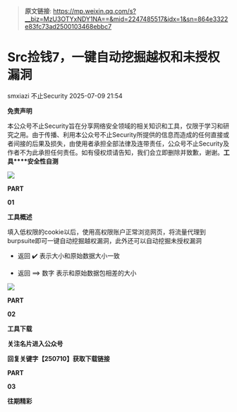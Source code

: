 > **原文链接**: https://mp.weixin.qq.com/s?__biz=MzU3OTYxNDY1NA==&mid=2247485517&idx=1&sn=864e3322e83fc73ad2500103468ebbc7

#  Src捡钱7，一键自动挖掘越权和未授权漏洞  
smxiazi  不止Security   2025-07-09 21:54  
  
**免责声明**  
  
本公众号不止Security旨在分享网络安全领域的相关知识和工具，仅限于学习和研究之用。由于传播、利用本公众号不止Security所提供的信息而造成的任何直接或者间接的后果及损失，由使用者承担全部法律及连带责任，公众号不止Security及作者不为此承担任何责任。如有侵权烦请告知，我们会立即删除并致歉，谢谢。**工具****安全性自测**  
  
  
  
![](https://mmbiz.qpic.cn/sz_mmbiz_png/0sjvG0TycCocg7xnrRn8LwibKOXGlMKVhMS9PkX9d4OM5LPjV3I9xNqN848hAndX42M4BtiatzT9K5XsvoqE6QUw/640?wx_fmt=png&from=appmsg "")  
  
**PART**  
  
  
**01**  
  
**工具概述**  
  
  
填入低权限的cookie以后，使用高权限账户正常浏览网页，将流量代理到burpsuite即可一键自动挖掘越权漏洞，此外还可以自动挖掘未授权漏洞  
  
- 返回 ✔️ 表示大小和原始数据大小一致  
  
- 返回 ==> 数字 表示和原始数据包相差的大小  
  
![](https://mmbiz.qpic.cn/sz_mmbiz_png/0sjvG0TycCon2SUTCJKw7V5Xy8RbgIeICVZW6iaUfvxic1pLuzvtcP813C4B1tibM6icx5Qn7zCqNibHvibicguIcYLYw/640?wx_fmt=png&from=appmsg "")  
  
  
**PART**  
  
  
**02**  
  
**工具下载**  
  
  
**关注名片进入公众号**  
  
**回复关键字【250710】获取下载链接**  
  
**PART**  
  
  
**03**  
  
**往期精彩**  
  
  
[](https://mp.weixin.qq.com/s?__biz=MzU3OTYxNDY1NA==&mid=2247485444&idx=1&sn=e6d45eb650449f7254786ddacd965242&scene=21#wechat_redirect)  
  
[](https://mp.weixin.qq.com/s?__biz=MzU3OTYxNDY1NA==&mid=2247485475&idx=1&sn=ebbd7ed07ebef6621e5db3504fdcd52b&scene=21#wechat_redirect)  
  
[](https://mp.weixin.qq.com/s?__biz=MzU3OTYxNDY1NA==&mid=2247485458&idx=1&sn=bd4a7191064da90be0fdddc19cd28dee&scene=21#wechat_redirect)  
  
  

